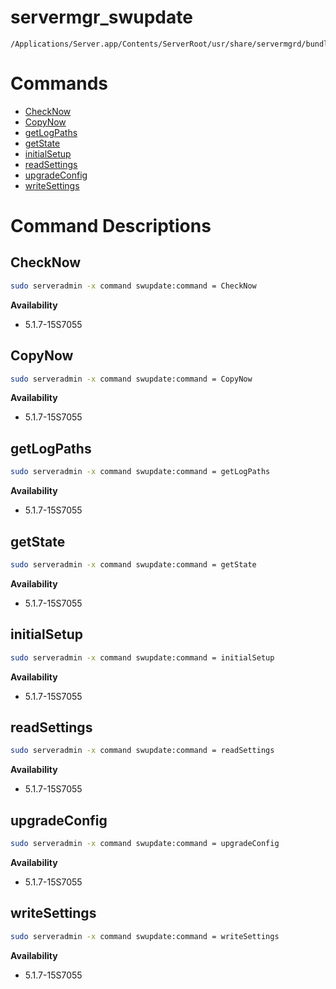 # servermgr_swupdate

```console
/Applications/Server.app/Contents/ServerRoot/usr/share/servermgrd/bundles/servermgr_swupdate.bundle/Contents/MacOS/servermgr_swupdate
```

# Commands

* [CheckNow](https://github.com/erikberglund/servermgr_commands/blob/master/servermgr_swupdate.md#checknow)
* [CopyNow](https://github.com/erikberglund/servermgr_commands/blob/master/servermgr_swupdate.md#copynow)
* [getLogPaths](https://github.com/erikberglund/servermgr_commands/blob/master/servermgr_swupdate.md#getlogpaths)
* [getState](https://github.com/erikberglund/servermgr_commands/blob/master/servermgr_swupdate.md#getstate)
* [initialSetup](https://github.com/erikberglund/servermgr_commands/blob/master/servermgr_swupdate.md#initialsetup)
* [readSettings](https://github.com/erikberglund/servermgr_commands/blob/master/servermgr_swupdate.md#readsettings)
* [upgradeConfig](https://github.com/erikberglund/servermgr_commands/blob/master/servermgr_swupdate.md#upgradeconfig)
* [writeSettings](https://github.com/erikberglund/servermgr_commands/blob/master/servermgr_swupdate.md#writesettings)

# Command Descriptions

## CheckNow

```bash
sudo serveradmin -x command swupdate:command = CheckNow
```

**Availability**
* 5.1.7-15S7055

## CopyNow

```bash
sudo serveradmin -x command swupdate:command = CopyNow
```

**Availability**
* 5.1.7-15S7055

## getLogPaths

```bash
sudo serveradmin -x command swupdate:command = getLogPaths
```

**Availability**
* 5.1.7-15S7055

## getState

```bash
sudo serveradmin -x command swupdate:command = getState
```

**Availability**
* 5.1.7-15S7055

## initialSetup

```bash
sudo serveradmin -x command swupdate:command = initialSetup
```

**Availability**
* 5.1.7-15S7055

## readSettings

```bash
sudo serveradmin -x command swupdate:command = readSettings
```

**Availability**
* 5.1.7-15S7055

## upgradeConfig

```bash
sudo serveradmin -x command swupdate:command = upgradeConfig
```

**Availability**
* 5.1.7-15S7055

## writeSettings

```bash
sudo serveradmin -x command swupdate:command = writeSettings
```

**Availability**
* 5.1.7-15S7055

